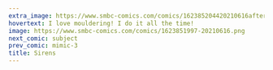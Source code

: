```yaml
---
extra_image: https://www.smbc-comics.com/comics/162385204420210616after.png
hovertext: I love mouldering! I do it all the time!
image: https://www.smbc-comics.com/comics/1623851997-20210616.png
next_comic: subject
prev_comic: mimic-3
title: Sirens
---
```


